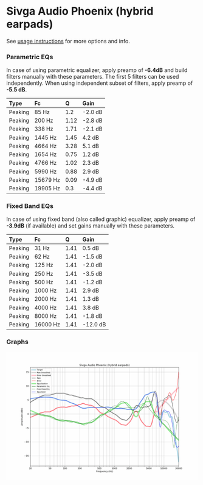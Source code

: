 # Sivga Audio Phoenix (hybrid earpads)
See [usage instructions](https://github.com/jaakkopasanen/AutoEq#usage) for more options and info.

### Parametric EQs
In case of using parametric equalizer, apply preamp of **-6.4dB** and build filters manually
with these parameters. The first 5 filters can be used independently.
When using independent subset of filters, apply preamp of **-5.5 dB**.

| Type    | Fc       |    Q | Gain    |
|:--------|:---------|:-----|:--------|
| Peaking | 85 Hz    | 1.2  | -2.0 dB |
| Peaking | 200 Hz   | 1.12 | -2.8 dB |
| Peaking | 338 Hz   | 1.71 | -2.1 dB |
| Peaking | 1445 Hz  | 1.45 | 4.2 dB  |
| Peaking | 4664 Hz  | 3.28 | 5.1 dB  |
| Peaking | 1654 Hz  | 0.75 | 1.2 dB  |
| Peaking | 4766 Hz  | 1.02 | 2.3 dB  |
| Peaking | 5990 Hz  | 0.88 | 2.9 dB  |
| Peaking | 15679 Hz | 0.09 | -4.9 dB |
| Peaking | 19905 Hz | 0.3  | -4.4 dB |

### Fixed Band EQs
In case of using fixed band (also called graphic) equalizer, apply preamp of **-3.9dB**
(if available) and set gains manually with these parameters.

| Type    | Fc       |    Q | Gain     |
|:--------|:---------|:-----|:---------|
| Peaking | 31 Hz    | 1.41 | 0.5 dB   |
| Peaking | 62 Hz    | 1.41 | -1.5 dB  |
| Peaking | 125 Hz   | 1.41 | -2.0 dB  |
| Peaking | 250 Hz   | 1.41 | -3.5 dB  |
| Peaking | 500 Hz   | 1.41 | -1.2 dB  |
| Peaking | 1000 Hz  | 1.41 | 2.9 dB   |
| Peaking | 2000 Hz  | 1.41 | 1.3 dB   |
| Peaking | 4000 Hz  | 1.41 | 3.8 dB   |
| Peaking | 8000 Hz  | 1.41 | -1.8 dB  |
| Peaking | 16000 Hz | 1.41 | -12.0 dB |

### Graphs
![](./Sivga%20Audio%20Phoenix%20(hybrid%20earpads).png)